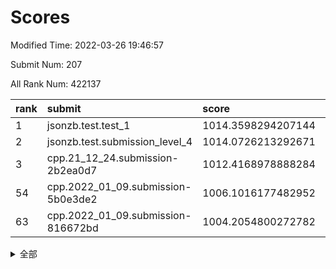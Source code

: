 # Scores

Modified Time: 2022-03-26 19:46:57

Submit Num: 207

All Rank Num: 422137

| rank |               submit               |       score        |       sigma        | pk_num |
| :--- | :--------------------------------- | :----------------- | :----------------- | :----- |
| 1    | jsonzb.test.test_1                 | 1014.3598294207144 | 0.8467361543889005 | 8160   |
| 2    | jsonzb.test.submission_level_4     | 1014.0726213292671 | 0.8276111778096285 | 8157   |
| 3    | cpp.21_12_24.submission-2b2ea0d7   | 1012.4168978888284 | 0.7870094891783782 | 8158   |
| 54   | cpp.2022_01_09.submission-5b0e3de2 | 1006.1016177482952 | 0.7209442123639386 | 8153   |
| 63   | cpp.2022_01_09.submission-816672bd | 1004.2054800272782 | 0.7214527703254582 | 8155   |


<details>
<summary>全部</summary>

| rank |                 submit                 |       score        |       sigma        | pk_num |
| :--- | :------------------------------------- | :----------------- | :----------------- | :----- |
| 1    | jsonzb.test.test_1                     | 1014.3598294207144 | 0.8467361543889005 | 8160   |
| 2    | jsonzb.test.submission_level_4         | 1014.0726213292671 | 0.8276111778096285 | 8157   |
| 3    | cpp.21_12_24.submission-2b2ea0d7       | 1012.4168978888284 | 0.7870094891783782 | 8158   |
| 4    | gobigger.level_3.submission_level_3_48 | 1011.8320159953505 | 0.7735325852844819 | 8157   |
| 5    | gobigger.level_3.submission_level_3_18 | 1011.4532090542872 | 0.7602905041538793 | 8155   |
| 6    | gobigger.level_3.submission_level_3_2  | 1011.4031741414966 | 0.7794984727156198 | 8153   |
| 7    | gobigger.level_3.submission_level_3_11 | 1011.307396838006  | 0.7760385390681724 | 8159   |
| 8    | gobigger.level_3.submission_level_3_30 | 1011.0450692267029 | 0.7695309658682121 | 8154   |
| 9    | gobigger.level_3.submission_level_3_5  | 1011.020048780302  | 0.7662296974388334 | 8157   |
| 10   | gobigger.level_3.submission_level_3_29 | 1010.9065837543454 | 0.7743585816505899 | 8159   |
| 11   | gobigger.level_3.submission_level_3_14 | 1010.6966540065387 | 0.7691499125588049 | 8157   |
| 12   | gobigger.level_3.submission_level_3_26 | 1010.6594597331208 | 0.7593618579868782 | 8153   |
| 13   | gobigger.level_3.submission_level_3_3  | 1010.6576157513571 | 0.7591776994832259 | 8159   |
| 14   | gobigger.level_3.submission_level_3_25 | 1010.6308911145837 | 0.7809732575161714 | 8155   |
| 15   | gobigger.level_3.submission_level_3_19 | 1010.5735104616275 | 0.7819610795598362 | 8154   |
| 16   | gobigger.level_3.submission_level_3_39 | 1010.4945724155505 | 0.7598145337564204 | 8160   |
| 17   | gobigger.level_3.submission_level_3_6  | 1010.4065971927248 | 0.7480860211011862 | 8162   |
| 18   | gobigger.level_3.submission_level_3_21 | 1010.3338411217312 | 0.7353838781202752 | 8162   |
| 19   | gobigger.level_3.submission_level_3_7  | 1010.3277668899952 | 0.7650792687025585 | 8163   |
| 20   | gobigger.level_3.submission_level_3_31 | 1010.2514694599623 | 0.7657264345608291 | 8156   |
| 21   | gobigger.level_3.submission_level_3_44 | 1010.1632932759828 | 0.7489182110351579 | 8160   |
| 22   | gobigger.level_3.submission_level_3_43 | 1010.1470288589112 | 0.7632166109577875 | 8159   |
| 23   | gobigger.level_3.submission_level_3_40 | 1010.1444589534995 | 0.754231525432239  | 8160   |
| 24   | gobigger.level_3.submission_level_3_13 | 1010.0883578405312 | 0.7461829881127895 | 8160   |
| 25   | gobigger.level_3.submission_level_3_0  | 1010.051009509759  | 0.7587102385389407 | 8153   |
| 26   | gobigger.level_3.submission_level_3_16 | 1010.041169656152  | 0.7497381853790499 | 8159   |
| 27   | gobigger.level_3.submission_level_3_23 | 1010.035345713097  | 0.7369408012384246 | 8157   |
| 28   | gobigger.level_3.submission_level_3_4  | 1009.9764629292501 | 0.7590988805985384 | 8154   |
| 29   | gobigger.level_3.submission_level_3_37 | 1009.9377245578455 | 0.7496177867167255 | 8158   |
| 30   | gobigger.level_3.submission_level_3_42 | 1009.9023073749071 | 0.7526482136607469 | 8156   |
| 31   | gobigger.level_3.submission_level_3_49 | 1009.7480351978097 | 0.775821653855436  | 8157   |
| 32   | gobigger.level_3.submission_level_3_38 | 1009.7218507440018 | 0.757161963351492  | 8156   |
| 33   | gobigger.level_3.submission_level_3_41 | 1009.6459876192839 | 0.7572183281984063 | 8154   |
| 34   | gobigger.level_3.submission_level_3_20 | 1009.6259614381571 | 0.7400806036226633 | 8157   |
| 35   | gobigger.level_3.submission_level_3_27 | 1009.5407893440524 | 0.7626520433306387 | 8160   |
| 36   | gobigger.level_3.submission_level_3_46 | 1009.4993734388738 | 0.7700974708300302 | 8157   |
| 37   | gobigger.level_3.submission_level_3_12 | 1009.4901241384523 | 0.7709507325590464 | 8155   |
| 38   | gobigger.level_3.submission_level_3_45 | 1009.4304187202703 | 0.7330687322399982 | 8159   |
| 39   | gobigger.level_3.submission_level_3_33 | 1009.4060791447491 | 0.7556003854099144 | 8158   |
| 40   | gobigger.level_3.submission_level_3_24 | 1009.3814699027934 | 0.7434804374307259 | 8162   |
| 41   | gobigger.level_3.submission_level_3_47 | 1009.3327253928657 | 0.7656870332420547 | 8155   |
| 42   | gobigger.level_3.submission_level_3_36 | 1009.3129366713633 | 0.7477709334922267 | 8157   |
| 43   | gobigger.level_3.submission_level_3_35 | 1009.2790561152907 | 0.7428145475144848 | 8160   |
| 44   | gobigger.level_3.submission_level_3_15 | 1009.2452212032603 | 0.7510410255882933 | 8154   |
| 45   | gobigger.level_3.submission_level_3_9  | 1009.21992483269   | 0.7608320048938076 | 8159   |
| 46   | gobigger.level_3.submission_level_3_17 | 1009.1646146481932 | 0.7406717798085041 | 8151   |
| 47   | gobigger.level_3.submission_level_3_8  | 1008.9196417856912 | 0.7456840185872478 | 8155   |
| 48   | gobigger.level_3.submission_level_3_32 | 1008.8441120412284 | 0.7529385272409362 | 8154   |
| 49   | gobigger.level_3.submission_level_3_10 | 1008.8136529245372 | 0.7448420787749712 | 8159   |
| 50   | gobigger.level_3.submission_level_3_22 | 1008.70133313396   | 0.7442813620768891 | 8158   |
| 51   | gobigger.level_3.submission_level_3_34 | 1008.5144901115475 | 0.7683482047836077 | 8156   |
| 52   | gobigger.level_3.submission_level_3_1  | 1008.5096415480525 | 0.7532603100294831 | 8161   |
| 53   | gobigger.level_3.submission_level_3_28 | 1008.2578007601855 | 0.7280117503652982 | 8157   |
| 54   | cpp.2022_01_09.submission-5b0e3de2     | 1006.1016177482952 | 0.7209442123639386 | 8153   |
| 55   | gobigger.level_1.submission_level_1_27 | 1004.749794615792  | 0.7111384540461076 | 8162   |
| 56   | gobigger.level_1.submission_level_1_14 | 1004.7025660803253 | 0.719322496080841  | 8158   |
| 57   | gobigger.level_1.submission_level_1_32 | 1004.3980231670394 | 0.7040902394137853 | 8159   |
| 58   | gobigger.level_1.submission_level_1_2  | 1004.3872019073904 | 0.7179417767898165 | 8153   |
| 59   | gobigger.level_1.submission_level_1_41 | 1004.3573002367973 | 0.7067770497585854 | 8160   |
| 60   | gobigger.level_1.submission_level_1_7  | 1004.3471395848525 | 0.7291073425759397 | 8156   |
| 61   | gobigger.level_1.submission_level_1_43 | 1004.2853134384912 | 0.722233215966779  | 8160   |
| 62   | gobigger.level_1.submission_level_1_47 | 1004.2406218695123 | 0.7090059769034275 | 8157   |
| 63   | cpp.2022_01_09.submission-816672bd     | 1004.2054800272782 | 0.7214527703254582 | 8155   |
| 64   | gobigger.level_1.submission_level_1_28 | 1004.0807299420517 | 0.7215734588873861 | 8157   |
| 65   | gobigger.level_1.submission_level_1_9  | 1003.9400848272177 | 0.7161339192974803 | 8156   |
| 66   | gobigger.level_1.submission_level_1_5  | 1003.9278097186932 | 0.7148426378356513 | 8157   |
| 67   | gobigger.level_1.submission_level_1_1  | 1003.8854728925812 | 0.7191832157924071 | 8161   |
| 68   | gobigger.level_1.submission_level_1_49 | 1003.8852583368048 | 0.7180233126761091 | 8156   |
| 69   | gobigger.level_1.submission_level_1_3  | 1003.8806360020034 | 0.7235109814183621 | 8159   |
| 70   | gobigger.level_1.submission_level_1_18 | 1003.8736161584105 | 0.7215420672389677 | 8159   |
| 71   | gobigger.level_1.submission_level_1_23 | 1003.8650375029875 | 0.7292607840241699 | 8159   |
| 72   | gobigger.level_1.submission_level_1_15 | 1003.8271376218852 | 0.7174361773899557 | 8162   |
| 73   | gobigger.level_1.submission_level_1_33 | 1003.8233240984465 | 0.7199622717537337 | 8157   |
| 74   | gobigger.level_1.submission_level_1_34 | 1003.8232837910623 | 0.7118756965861841 | 8154   |
| 75   | gobigger.level_1.submission_level_1_20 | 1003.7702604983133 | 0.7308211092693959 | 8159   |
| 76   | gobigger.level_1.submission_level_1_8  | 1003.7217457792854 | 0.7278270931591078 | 8156   |
| 77   | gobigger.level_1.submission_level_1_11 | 1003.5573206102715 | 0.724073463030966  | 8159   |
| 78   | gobigger.level_1.submission_level_1_48 | 1003.5304249417156 | 0.7201826669194703 | 8152   |
| 79   | gobigger.level_1.submission_level_1_26 | 1003.5177512158198 | 0.7149410114047978 | 8156   |
| 80   | gobigger.level_1.submission_level_1_22 | 1003.4582033009264 | 0.7119131261197995 | 8152   |
| 81   | gobigger.level_1.submission_level_1_30 | 1003.3829067230939 | 0.7096968577668108 | 8160   |
| 82   | gobigger.level_1.submission_level_1_39 | 1003.3667771243504 | 0.7120722882148577 | 8150   |
| 83   | gobigger.level_1.submission_level_1_29 | 1003.3608134945113 | 0.7122497533759167 | 8155   |
| 84   | gobigger.level_1.submission_level_1_13 | 1003.2895453885133 | 0.7295916443224311 | 8156   |
| 85   | gobigger.level_1.submission_level_1_19 | 1003.2779538298736 | 0.7221956067756594 | 8151   |
| 86   | gobigger.level_1.submission_level_1_40 | 1003.1693019616813 | 0.7047275937023462 | 8157   |
| 87   | gobigger.level_1.submission_level_1_46 | 1003.0913984465996 | 0.713588788199519  | 8155   |
| 88   | gobigger.level_1.submission_level_1_38 | 1003.0583207665717 | 0.720309587214039  | 8156   |
| 89   | gobigger.level_1.submission_level_1_10 | 1002.9502132561125 | 0.7224809240605427 | 8164   |
| 90   | gobigger.level_1.submission_level_1_21 | 1002.9128138061528 | 0.7124589453191824 | 8157   |
| 91   | gobigger.level_1.submission_level_1_35 | 1002.8669762278722 | 0.7175650100520354 | 8163   |
| 92   | gobigger.level_1.submission_level_1_0  | 1002.6991171742775 | 0.699644963282445  | 8160   |
| 93   | gobigger.level_1.submission_level_1_17 | 1002.6870116231939 | 0.7115870992423913 | 8158   |
| 94   | gobigger.level_1.submission_level_1_24 | 1002.6661312593237 | 0.7156026258198259 | 8161   |
| 95   | gobigger.level_1.submission_level_1_16 | 1002.4889775474534 | 0.7102319323029094 | 8158   |
| 96   | gobigger.level_1.submission_level_1_42 | 1002.4353783694016 | 0.7139713600032203 | 8158   |
| 97   | gobigger.level_1.submission_level_1_45 | 1002.4183497351274 | 0.7152570693559486 | 8156   |
| 98   | gobigger.level_1.submission_level_1_36 | 1002.2442359153162 | 0.7226635500147703 | 8150   |
| 99   | gobigger.level_1.submission_level_1_25 | 1002.2369549955213 | 0.7020125068369145 | 8158   |
| 100  | gobigger.level_1.submission_level_1_4  | 1002.1757499323611 | 0.7136880919009706 | 8161   |
| 101  | gobigger.level_1.submission_level_1_44 | 1002.0177060037839 | 0.7094071853805274 | 8159   |
| 102  | gobigger.level_1.submission_level_1_37 | 1002.0042105383253 | 0.716273402948111  | 8160   |
| 103  | gobigger.level_1.submission_level_1_6  | 1001.7563456288223 | 0.706684197967409  | 8163   |
| 104  | gobigger.level_1.submission_level_1_12 | 1001.6196849250031 | 0.7150062585869554 | 8154   |
| 105  | gobigger.level_1.submission_level_1_31 | 1001.489624015608  | 0.7138287368143263 | 8154   |
| 106  | gobigger.random.submission_random_19   | 997.6599370242288  | 0.7115483693719346 | 8158   |
| 107  | gobigger.random.submission_random_28   | 997.319789221302   | 0.7069694903410838 | 8159   |
| 108  | gobigger.random.submission_random_27   | 997.2720362130924  | 0.7039981352266965 | 8152   |
| 109  | gobigger.random.submission_random_24   | 997.0699946365016  | 0.7054567295475727 | 8154   |
| 110  | gobigger.random.submission_random_30   | 997.0367162597074  | 0.7045264914822256 | 8155   |
| 111  | gobigger.random.submission_random_25   | 997.0200582939899  | 0.7062316151793757 | 8158   |
| 112  | gobigger.random.submission_random_35   | 996.920168574605   | 0.7100038302664777 | 8152   |
| 113  | gobigger.random.submission_random_20   | 996.8408568926051  | 0.7002164843110305 | 8149   |
| 114  | gobigger.random.submission_random_26   | 996.6917507084345  | 0.7063584808675988 | 8157   |
| 115  | gobigger.random.submission_random_47   | 996.6064542020657  | 0.7163285806338785 | 8157   |
| 116  | gobigger.random.submission_random_21   | 996.5803899890598  | 0.6968600402341002 | 8157   |
| 117  | gobigger.random.submission_random_0    | 996.5635695576817  | 0.7183532361645382 | 8155   |
| 118  | gobigger.random.submission_random_44   | 996.5429304030039  | 0.7015206539582667 | 8157   |
| 119  | gobigger.random.submission_random_6    | 996.3590678385212  | 0.7154861238235984 | 8161   |
| 120  | gobigger.random.submission_random_36   | 996.3301004961493  | 0.7174344795283982 | 8159   |
| 121  | gobigger.random.submission_random_33   | 996.2548953629292  | 0.7060847400374965 | 8155   |
| 122  | gobigger.random.submission_random_11   | 996.2497993099502  | 0.7183009997344074 | 8160   |
| 123  | gobigger.random.submission_random_45   | 996.2382972628211  | 0.7086334128132686 | 8160   |
| 124  | gobigger.random.submission_random_43   | 996.2316312823559  | 0.7095698065680965 | 8160   |
| 125  | gobigger.random.submission_random_10   | 996.2100529093242  | 0.7043753874043007 | 8154   |
| 126  | gobigger.random.submission_random_14   | 996.1897052988415  | 0.7090918193905179 | 8157   |
| 127  | gobigger.random.submission_random_2    | 996.1823562415999  | 0.7151820689202083 | 8158   |
| 128  | gobigger.random.submission_random_29   | 996.1722170776845  | 0.7104891136522552 | 8159   |
| 129  | gobigger.random.submission_random_5    | 996.1713933766173  | 0.7139482875495572 | 8152   |
| 130  | gobigger.random.submission_random_16   | 996.1125132715053  | 0.7065264609209665 | 8160   |
| 131  | gobigger.random.submission_random_7    | 996.087513327292   | 0.7111438015251205 | 8156   |
| 132  | gobigger.random.submission_random_41   | 996.0823663921594  | 0.7022238175501953 | 8156   |
| 133  | gobigger.random.submission_random_38   | 995.9925848517497  | 0.7130173490449394 | 8160   |
| 134  | gobigger.random.submission_random_40   | 995.9527385713947  | 0.7270806408142155 | 8158   |
| 135  | gobigger.random.submission_random_15   | 995.9094735746982  | 0.7077263446259086 | 8161   |
| 136  | gobigger.random.submission_random_48   | 995.5756051458858  | 0.7052624799798592 | 8159   |
| 137  | gobigger.random.submission_random_12   | 995.5166387571355  | 0.7034469161777618 | 8160   |
| 138  | gobigger.random.submission_random_13   | 995.4784233243383  | 0.6960593232443479 | 8164   |
| 139  | gobigger.random.submission_random_8    | 995.3503994399839  | 0.7143994350403463 | 8156   |
| 140  | gobigger.random.submission_random_3    | 995.3454885158145  | 0.7141769610066592 | 8155   |
| 141  | gobigger.random.submission_random_37   | 995.3362396247178  | 0.713499508132641  | 8156   |
| 142  | gobigger.random.submission_random_23   | 995.2694131653328  | 0.7099512002166507 | 8159   |
| 143  | gobigger.random.submission_random_31   | 995.2075843845275  | 0.713645909776196  | 8151   |
| 144  | gobigger.random.submission_random_42   | 995.1586229645267  | 0.7368841548926963 | 8152   |
| 145  | gobigger.random.submission_random_4    | 995.1492589438025  | 0.7200647480484617 | 8159   |
| 146  | gobigger.random.submission_random_46   | 995.107307589503   | 0.717456711325463  | 8155   |
| 147  | gobigger.random.submission_random_18   | 995.0325912175069  | 0.7116674618147106 | 8162   |
| 148  | gobigger.random.submission_random_9    | 995.0294860802906  | 0.7080646556821372 | 8155   |
| 149  | gobigger.random.submission_random_1    | 995.0127203750782  | 0.7139187774406482 | 8156   |
| 150  | gobigger.random.submission_random_22   | 994.972167545914   | 0.7181859600690592 | 8155   |
| 151  | gobigger.random.submission_random_17   | 994.9571629746057  | 0.7113447228801261 | 8160   |
| 152  | gobigger.random.submission_random_34   | 994.8381273225276  | 0.7192237853309698 | 8152   |
| 153  | gobigger.random.submission_random_32   | 994.7276155372213  | 0.7193609344585505 | 8157   |
| 154  | gobigger.random.submission_random_49   | 994.4833965539206  | 0.7166478035659498 | 8154   |
| 155  | gobigger.random.submission_random_39   | 994.4798147158672  | 0.7200609361744607 | 8164   |
| 156  | gobigger.level_2.submission_level_2_36 | 993.7663905299671  | 0.7237515946655475 | 8154   |
| 157  | gobigger.level_2.submission_level_2_1  | 993.7520149394269  | 0.7281236559641656 | 8161   |
| 158  | gobigger.level_2.submission_level_2_41 | 993.6625261489759  | 0.7521201386090471 | 8155   |
| 159  | gobigger.level_2.submission_level_2_29 | 993.6001553377527  | 0.728112914334277  | 8162   |
| 160  | gobigger.level_2.submission_level_2_37 | 993.5391836405757  | 0.7494865749146856 | 8155   |
| 161  | gobigger.level_2.submission_level_2_22 | 993.4205414398635  | 0.735154667420311  | 8162   |
| 162  | gobigger.level_2.submission_level_2_38 | 993.3908611103302  | 0.7383590316416143 | 8155   |
| 163  | gobigger.level_2.submission_level_2_43 | 993.2368542732397  | 0.7479349991141389 | 8159   |
| 164  | gobigger.level_2.submission_level_2_10 | 993.192422325392   | 0.7276249628172533 | 8158   |
| 165  | gobigger.level_2.submission_level_2_28 | 992.9371163127621  | 0.7431504392541047 | 8161   |
| 166  | gobigger.level_2.submission_level_2_30 | 992.8631122444881  | 0.7369233283209825 | 8157   |
| 167  | gobigger.level_2.submission_level_2_26 | 992.8019905670928  | 0.7432954590878403 | 8158   |
| 168  | gobigger.level_2.submission_level_2_23 | 992.7998998461425  | 0.7425904235355995 | 8158   |
| 169  | gobigger.level_2.submission_level_2_6  | 992.7573577235577  | 0.7207225616790496 | 8159   |
| 170  | gobigger.level_2.submission_level_2_18 | 992.701074088956   | 0.7461510534530237 | 8160   |
| 171  | gobigger.level_2.submission_level_2_4  | 992.6810418436568  | 0.7477795807029635 | 8153   |
| 172  | gobigger.level_2.submission_level_2_5  | 992.6636995870097  | 0.7358557492316753 | 8160   |
| 173  | gobigger.level_2.submission_level_2_47 | 992.592312372698   | 0.734002309972778  | 8159   |
| 174  | gobigger.level_2.submission_level_2_17 | 992.5897530600802  | 0.7497520329779759 | 8160   |
| 175  | gobigger.level_2.submission_level_2_19 | 992.5812814988469  | 0.7373423939098037 | 8156   |
| 176  | gobigger.level_2.submission_level_2_42 | 992.5811977735285  | 0.7318295585736128 | 8151   |
| 177  | gobigger.level_2.submission_level_2_12 | 992.4468816462446  | 0.7441577768965106 | 8163   |
| 178  | gobigger.level_2.submission_level_2_0  | 992.3675979024721  | 0.7294585248410543 | 8156   |
| 179  | gobigger.level_2.submission_level_2_35 | 992.2304625189962  | 0.7385309593246183 | 8157   |
| 180  | gobigger.level_2.submission_level_2_34 | 992.1524997121012  | 0.7545080084763129 | 8154   |
| 181  | gobigger.level_2.submission_level_2_13 | 992.139419032709   | 0.7678121732716732 | 8154   |
| 182  | gobigger.level_2.submission_level_2_45 | 992.1331639498849  | 0.7457656674669665 | 8154   |
| 183  | gobigger.level_2.submission_level_2_24 | 992.1233457386177  | 0.7396137833331063 | 8159   |
| 184  | gobigger.level_2.submission_level_2_32 | 992.1038315525984  | 0.7393790741380893 | 8158   |
| 185  | gobigger.level_2.submission_level_2_40 | 992.0207571812196  | 0.7401006937249269 | 8157   |
| 186  | gobigger.level_2.submission_level_2_8  | 991.9663639203544  | 0.7552651688624823 | 8162   |
| 187  | gobigger.level_2.submission_level_2_31 | 991.9385699643493  | 0.7545334944116551 | 8154   |
| 188  | gobigger.level_2.submission_level_2_9  | 991.814342031586   | 0.7545879503361301 | 8162   |
| 189  | gobigger.level_2.submission_level_2_27 | 991.7549180549536  | 0.7626059446058485 | 8157   |
| 190  | gobigger.level_2.submission_level_2_49 | 991.7427061849636  | 0.7434165312768782 | 8159   |
| 191  | gobigger.level_2.submission_level_2_15 | 991.6317606460066  | 0.7542489698568208 | 8158   |
| 192  | gobigger.level_2.submission_level_2_11 | 991.5018982179265  | 0.7580536739362893 | 8159   |
| 193  | gobigger.level_2.submission_level_2_39 | 991.4672942266288  | 0.748909174746625  | 8155   |
| 194  | gobigger.level_2.submission_level_2_48 | 991.4432630158589  | 0.7518253708763585 | 8155   |
| 195  | gobigger.level_2.submission_level_2_25 | 991.4245182661782  | 0.7489665969905229 | 8159   |
| 196  | gobigger.level_2.submission_level_2_7  | 991.3508693583503  | 0.7575946500194318 | 8155   |
| 197  | gobigger.level_2.submission_level_2_44 | 991.2226210419673  | 0.741749558637226  | 8159   |
| 198  | gobigger.level_2.submission_level_2_33 | 991.0883980086583  | 0.7741027263181197 | 8157   |
| 199  | gobigger.level_2.submission_level_2_20 | 991.0850486345278  | 0.7487872240755082 | 8153   |
| 200  | gobigger.level_2.submission_level_2_46 | 991.0384504474231  | 0.7616526749765566 | 8158   |
| 201  | gobigger.level_2.submission_level_2_14 | 990.9173012178012  | 0.7503248489632091 | 8158   |
| 202  | gobigger.level_2.submission_level_2_21 | 990.8761988090093  | 0.7440732640032659 | 8155   |
| 203  | gobigger.level_2.submission_level_2_3  | 990.7868120609935  | 0.7572429294285864 | 8161   |
| 204  | gobigger.level_2.submission_level_2_2  | 990.6376462018577  | 0.7631042531583173 | 8158   |
| 205  | gobigger.level_2.submission_level_2_16 | 990.1896557277189  | 0.795250028610746  | 8158   |
| 206  | gobigger.none.submission_none_0        | 977.0353894000824  | 1.3666214976932092 | 8157   |
| 207  | gobigger.none.submission_none_1        | 976.7494209637233  | 1.5097890875283984 | 8155   |

</details>